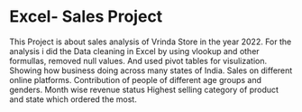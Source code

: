 # Excel- Sales Project
This Project is about sales analysis of Vrinda Store in the year 2022.
For the analysis i did the Data cleaning in Excel by using vlookup and other formullas, removed null values. And used pivot tables for visulization.
Showing how business doing across many states of India.
Sales on different online platforms.
Contribution of people of different age groups and genders.
Month wise revenue status
Highest selling category of product and state which ordered the most.
